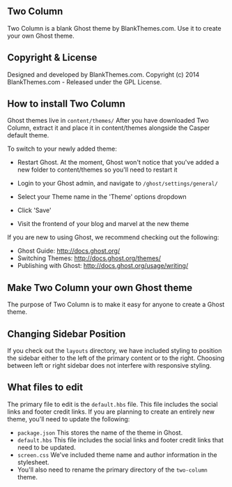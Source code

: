 ## Two Column

Two Column is a blank Ghost theme by BlankThemes.com. Use it to create your own Ghost theme.

## Copyright & License

Designed and developed by BlankThemes.com.
Copyright (c) 2014 BlankThemes.com - Released under the GPL License.

## How to install Two Column

Ghost themes live in `content/themes/`
After you have downloaded Two Column, extract it and place it in content/themes alongside the Casper default theme.

To switch to your newly added theme:

 * Restart Ghost. At the moment, Ghost won't notice that you've added a new folder to content/themes so you'll need to restart it

 * Login to your Ghost admin, and navigate to `/ghost/settings/general/`

 * Select your Theme name in the 'Theme' options dropdown

 * Click 'Save'

 * Visit the frontend of your blog and marvel at the new theme

If you are new to using Ghost, we recommend checking out the following:
 * Ghost Guide: http://docs.ghost.org/
 * Switching Themes: http://docs.ghost.org/themes/
 * Publishing with Ghost: http://docs.ghost.org/usage/writing/

## Make Two Column your own Ghost theme

The purpose of Two Column is to make it easy for anyone to create a Ghost theme.

## Changing Sidebar Position

If you check out the `layouts` directory, we have included styling to position the sidebar either to the left of the primary content or to the right. Choosing between left or right sidebar does not interfere with responsive styling.

## What files to edit

The primary file to edit is the `default.hbs` file. This file includes the social links and footer credit links. If you are planning to create an entirely new theme, you'll need to update the following:

  * `package.json` This stores the name of the theme in Ghost.
  * `default.hbs` This file includes the social links and footer credit links that need to be updated.
  * `screen.css` We've included theme name and author information in the stylesheet.
  * You'll also need to rename the primary directory of the `two-column` theme.



